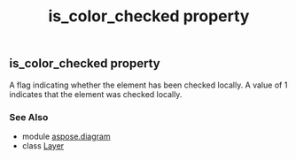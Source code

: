 ﻿---
title: is_color_checked property
second_title: Aspose.Diagram for Python via .NET API References
description: 
type: docs
weight: 70
url: /python-net/aspose.diagram/layer/is_color_checked/
is_root: false
---

## is_color_checked property


A flag indicating whether the element has been checked locally. A value of 1 indicates that the element was checked locally.

### See Also
* module [aspose.diagram](../../)
* class [Layer](/diagram/python-net/aspose.diagram/layer)
